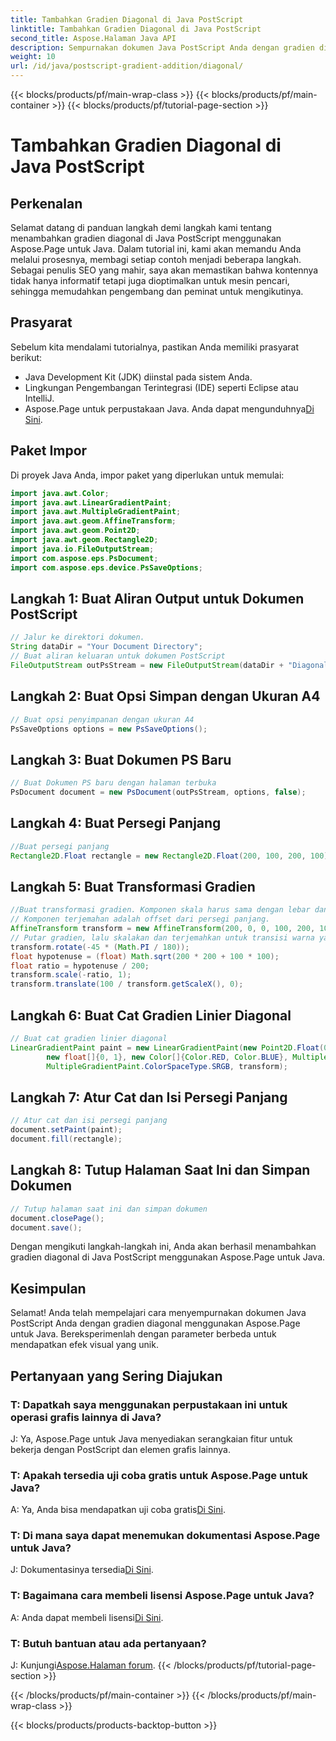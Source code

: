 ```yaml
---
title: Tambahkan Gradien Diagonal di Java PostScript
linktitle: Tambahkan Gradien Diagonal di Java PostScript
second_title: Aspose.Halaman Java API
description: Sempurnakan dokumen Java PostScript Anda dengan gradien diagonal menggunakan Aspose.Page untuk Java. Ikuti panduan langkah demi langkah kami untuk menambahkan transisi warna cerah dengan mudah.
weight: 10
url: /id/java/postscript-gradient-addition/diagonal/
---
```


{{< blocks/products/pf/main-wrap-class >}}
{{< blocks/products/pf/main-container >}}
{{< blocks/products/pf/tutorial-page-section >}}

# Tambahkan Gradien Diagonal di Java PostScript

## Perkenalan
Selamat datang di panduan langkah demi langkah kami tentang menambahkan gradien diagonal di Java PostScript menggunakan Aspose.Page untuk Java. Dalam tutorial ini, kami akan memandu Anda melalui prosesnya, membagi setiap contoh menjadi beberapa langkah. Sebagai penulis SEO yang mahir, saya akan memastikan bahwa kontennya tidak hanya informatif tetapi juga dioptimalkan untuk mesin pencari, sehingga memudahkan pengembang dan peminat untuk mengikutinya.
## Prasyarat
Sebelum kita mendalami tutorialnya, pastikan Anda memiliki prasyarat berikut:
- Java Development Kit (JDK) diinstal pada sistem Anda.
- Lingkungan Pengembangan Terintegrasi (IDE) seperti Eclipse atau IntelliJ.
-  Aspose.Page untuk perpustakaan Java. Anda dapat mengunduhnya[Di Sini](https://releases.aspose.com/page/java/).
## Paket Impor
Di proyek Java Anda, impor paket yang diperlukan untuk memulai:
```java
import java.awt.Color;
import java.awt.LinearGradientPaint;
import java.awt.MultipleGradientPaint;
import java.awt.geom.AffineTransform;
import java.awt.geom.Point2D;
import java.awt.geom.Rectangle2D;
import java.io.FileOutputStream;
import com.aspose.eps.PsDocument;
import com.aspose.eps.device.PsSaveOptions;

```
## Langkah 1: Buat Aliran Output untuk Dokumen PostScript
```java
// Jalur ke direktori dokumen.
String dataDir = "Your Document Directory";
// Buat aliran keluaran untuk dokumen PostScript
FileOutputStream outPsStream = new FileOutputStream(dataDir + "DiagonalGradient_outPS.ps");
```
## Langkah 2: Buat Opsi Simpan dengan Ukuran A4
```java
// Buat opsi penyimpanan dengan ukuran A4
PsSaveOptions options = new PsSaveOptions();
```
## Langkah 3: Buat Dokumen PS Baru
```java
// Buat Dokumen PS baru dengan halaman terbuka
PsDocument document = new PsDocument(outPsStream, options, false);
```
## Langkah 4: Buat Persegi Panjang
```java
//Buat persegi panjang
Rectangle2D.Float rectangle = new Rectangle2D.Float(200, 100, 200, 100);
```
## Langkah 5: Buat Transformasi Gradien
```java
//Buat transformasi gradien. Komponen skala harus sama dengan lebar dan tinggi persegi panjang.
// Komponen terjemahan adalah offset dari persegi panjang.
AffineTransform transform = new AffineTransform(200, 0, 0, 100, 200, 100);
// Putar gradien, lalu skalakan dan terjemahkan untuk transisi warna yang terlihat
transform.rotate(-45 * (Math.PI / 180));
float hypotenuse = (float) Math.sqrt(200 * 200 + 100 * 100);
float ratio = hypotenuse / 200;
transform.scale(-ratio, 1);
transform.translate(100 / transform.getScaleX(), 0);
```
## Langkah 6: Buat Cat Gradien Linier Diagonal
```java
// Buat cat gradien linier diagonal
LinearGradientPaint paint = new LinearGradientPaint(new Point2D.Float(0, 0), new Point2D.Float(200, 100),
        new float[]{0, 1}, new Color[]{Color.RED, Color.BLUE}, MultipleGradientPaint.CycleMethod.NO_CYCLE,
        MultipleGradientPaint.ColorSpaceType.SRGB, transform);
```
## Langkah 7: Atur Cat dan Isi Persegi Panjang
```java
// Atur cat dan isi persegi panjang
document.setPaint(paint);
document.fill(rectangle);
```
## Langkah 8: Tutup Halaman Saat Ini dan Simpan Dokumen
```java
// Tutup halaman saat ini dan simpan dokumen
document.closePage();
document.save();
```
Dengan mengikuti langkah-langkah ini, Anda akan berhasil menambahkan gradien diagonal di Java PostScript menggunakan Aspose.Page untuk Java.
## Kesimpulan
Selamat! Anda telah mempelajari cara menyempurnakan dokumen Java PostScript Anda dengan gradien diagonal menggunakan Aspose.Page untuk Java. Bereksperimenlah dengan parameter berbeda untuk mendapatkan efek visual yang unik.
## Pertanyaan yang Sering Diajukan
### T: Dapatkah saya menggunakan perpustakaan ini untuk operasi grafis lainnya di Java?
J: Ya, Aspose.Page untuk Java menyediakan serangkaian fitur untuk bekerja dengan PostScript dan elemen grafis lainnya.
### T: Apakah tersedia uji coba gratis untuk Aspose.Page untuk Java?
 A: Ya, Anda bisa mendapatkan uji coba gratis[Di Sini](https://releases.aspose.com/).
### T: Di mana saya dapat menemukan dokumentasi Aspose.Page untuk Java?
 J: Dokumentasinya tersedia[Di Sini](https://reference.aspose.com/page/java/).
### T: Bagaimana cara membeli lisensi Aspose.Page untuk Java?
 A: Anda dapat membeli lisensi[Di Sini](https://purchase.aspose.com/buy).
### T: Butuh bantuan atau ada pertanyaan?
 J: Kunjungi[Aspose.Halaman forum](https://forum.aspose.com/c/page/39).
{{< /blocks/products/pf/tutorial-page-section >}}

{{< /blocks/products/pf/main-container >}}
{{< /blocks/products/pf/main-wrap-class >}}

{{< blocks/products/products-backtop-button >}}
